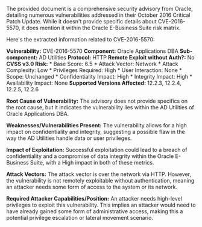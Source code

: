 The provided document is a comprehensive security advisory from Oracle, detailing numerous vulnerabilities addressed in their October 2016 Critical Patch Update. While it doesn't provide specific details about CVE-2016-5570, it does mention it within the Oracle E-Business Suite risk matrix.

Here's the extracted information related to CVE-2016-5570:

**Vulnerability:** CVE-2016-5570
**Component:** Oracle Applications DBA
**Sub-component:** AD Utilities
**Protocol:** HTTP
**Remote Exploit without Auth?:** No
**CVSS v3.0 Risk:**
    *   Base Score: 6.5
    *   Attack Vector: Network
    *   Attack Complexity: Low
    *   Privileges Required: High
    *   User Interaction: None
    *   Scope: Unchanged
    *   Confidentiality Impact: High
    *   Integrity Impact: High
    *   Availability Impact: None
**Supported Versions Affected:** 12.2.3, 12.2.4, 12.2.5, 12.2.6

**Root Cause of Vulnerability:**
The advisory does not provide specifics on the root cause, but it indicates the vulnerability lies within the AD Utilities of Oracle Applications DBA.

**Weaknesses/Vulnerabilities Present:**
The vulnerability allows for a high impact on confidentiality and integrity, suggesting a possible flaw in the way the AD Utilities handle data or user privileges.

**Impact of Exploitation:**
Successful exploitation could lead to a breach of confidentiality and a compromise of data integrity within the Oracle E-Business Suite, with a High impact in both of these metrics.

**Attack Vectors:**
The attack vector is over the network via HTTP. However, the vulnerability is not remotely exploitable without authentication, meaning an attacker needs some form of access to the system or its network.

**Required Attacker Capabilities/Position:**
An attacker needs high-level privileges to exploit this vulnerability. This implies an attacker would need to have already gained some form of administrative access, making this a potential privilege escalation or lateral movement scenario.